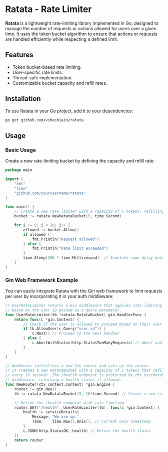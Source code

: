 # Ratata - Rate Limiter

**Ratata** is a lightweight rate-limiting library implemented in Go, designed to manage the number of requests or actions allowed for users over a given time. It uses the token bucket algorithm to ensure that actions or requests are handled efficiently while respecting a defined limit.

## Features

- Token bucket-based rate limiting.
- User-specific rate limits.
- Thread-safe implementation.
- Customizable bucket capacity and refill rates.

## Installation

To use Ratata in your Go project, add it to your dependencies:

```bash
go get github.com/vsheshjain/ratata
```

## Usage

### Basic Usage

Create a new rate-limiting bucket by defining the capacity and refill rate:

```go
package main

import (
    "fmt"
    "time"
    "github.com/yourusername/ratata"
)

func main() {
    // Create a new rate limiter with a capacity of 5 tokens, refilling every 1 second
    bucket := ratata.NewRatataBucket(5, time.Second)

    for i := 0; i < 10; i++ {
        allowed := bucket.Allow()
        if allowed {
            fmt.Println("Request allowed")
        } else {
            fmt.Println("Rate limit exceeded")
        }
        time.Sleep(200 * time.Millisecond)  // Simulate some delay between requests
    }
}
```

### Gin Web Framework Example
You can easily integrate Ratata with the Gin web framework to limit requests per user by incorporating it in your auth middleware:

```go
// UserRateLimiter returns a Gin middleware that applies rate limiting
// based on the user ID passed as a query parameter. 
func UserRateLimiter(tb *ratata.RatataBucket) gin.HandlerFunc {
	return func(c *gin.Context) {
		// Check if the user is allowed to proceed based on their user ID
		if tb.AllowUser(c.Query("user_id")) {
			c.Next() // Proceed to the next handler
		} else {
			c.AbortWithStatus(http.StatusTooManyRequests) // Abort and send 429 response
		}
	}
}

// NewRouter initializes a new Gin router and sets up the routes.
// It creates a new RatataBucket with a capacity of 5 tokens that refills
// every 10 seconds. The /health endpoint is protected by the UserRateLimiter
// middleware, returning a health status if allowed.
func NewRouter(ctx context.Context) *gin.Engine {
	router := gin.New()
	tb := ratata.NewRatataBucket(5, 10*time.Second) // Create a new rate limiter

	// Define the /health endpoint with rate limiting
	router.GET("/health", UserRateLimiter(tb), func(c *gin.Context) {
		health := serviceDetails{
			Message: "We are up.",
			Time:    time.Now().Unix(), // Current Unix timestamp
		}
		c.JSON(http.StatusOK, health) // Return the health status
	})
	return router
}


```
